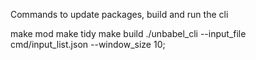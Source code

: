 Commands to update packages, build and run the cli

make mod
make tidy
make build
./unbabel_cli --input_file cmd/input_list.json --window_size 10;

